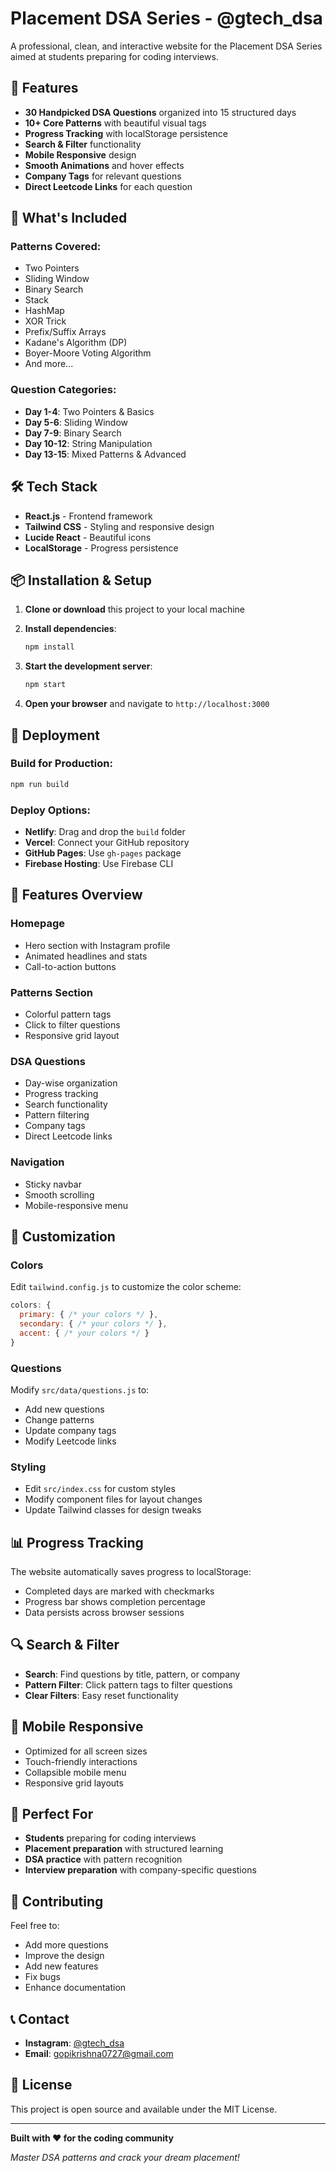 # Placement DSA Series - @gtech_dsa

A professional, clean, and interactive website for the Placement DSA Series aimed at students preparing for coding interviews.

## 🚀 Features

- **30 Handpicked DSA Questions** organized into 15 structured days
- **10+ Core Patterns** with beautiful visual tags
- **Progress Tracking** with localStorage persistence
- **Search & Filter** functionality
- **Mobile Responsive** design
- **Smooth Animations** and hover effects
- **Company Tags** for relevant questions
- **Direct Leetcode Links** for each question

## 🎯 What's Included

### Patterns Covered:
- Two Pointers
- Sliding Window
- Binary Search
- Stack
- HashMap
- XOR Trick
- Prefix/Suffix Arrays
- Kadane's Algorithm (DP)
- Boyer-Moore Voting Algorithm
- And more...

### Question Categories:
- **Day 1-4**: Two Pointers & Basics
- **Day 5-6**: Sliding Window
- **Day 7-9**: Binary Search
- **Day 10-12**: String Manipulation
- **Day 13-15**: Mixed Patterns & Advanced

## 🛠️ Tech Stack

- **React.js** - Frontend framework
- **Tailwind CSS** - Styling and responsive design
- **Lucide React** - Beautiful icons
- **LocalStorage** - Progress persistence

## 📦 Installation & Setup

1. **Clone or download** this project to your local machine

2. **Install dependencies**:
   ```bash
   npm install
   ```

3. **Start the development server**:
   ```bash
   npm start
   ```

4. **Open your browser** and navigate to `http://localhost:3000`

## 🚀 Deployment

### Build for Production:
```bash
npm run build
```

### Deploy Options:
- **Netlify**: Drag and drop the `build` folder
- **Vercel**: Connect your GitHub repository
- **GitHub Pages**: Use `gh-pages` package
- **Firebase Hosting**: Use Firebase CLI

## 📱 Features Overview

### Homepage
- Hero section with Instagram profile
- Animated headlines and stats
- Call-to-action buttons

### Patterns Section
- Colorful pattern tags
- Click to filter questions
- Responsive grid layout

### DSA Questions
- Day-wise organization
- Progress tracking
- Search functionality
- Pattern filtering
- Company tags
- Direct Leetcode links

### Navigation
- Sticky navbar
- Smooth scrolling
- Mobile-responsive menu

## 🎨 Customization

### Colors
Edit `tailwind.config.js` to customize the color scheme:
```javascript
colors: {
  primary: { /* your colors */ },
  secondary: { /* your colors */ },
  accent: { /* your colors */ }
}
```

### Questions
Modify `src/data/questions.js` to:
- Add new questions
- Change patterns
- Update company tags
- Modify Leetcode links

### Styling
- Edit `src/index.css` for custom styles
- Modify component files for layout changes
- Update Tailwind classes for design tweaks

## 📊 Progress Tracking

The website automatically saves progress to localStorage:
- Completed days are marked with checkmarks
- Progress bar shows completion percentage
- Data persists across browser sessions

## 🔍 Search & Filter

- **Search**: Find questions by title, pattern, or company
- **Pattern Filter**: Click pattern tags to filter questions
- **Clear Filters**: Easy reset functionality

## 📱 Mobile Responsive

- Optimized for all screen sizes
- Touch-friendly interactions
- Collapsible mobile menu
- Responsive grid layouts

## 🎯 Perfect For

- **Students** preparing for coding interviews
- **Placement preparation** with structured learning
- **DSA practice** with pattern recognition
- **Interview preparation** with company-specific questions

## 🤝 Contributing

Feel free to:
- Add more questions
- Improve the design
- Add new features
- Fix bugs
- Enhance documentation

## 📞 Contact

- **Instagram**: [@gtech_dsa](https://instagram.com/gtech_dsa)
- **Email**: gopikrishna0727@gmail.com

## 📄 License

This project is open source and available under the MIT License.

---

**Built with ❤️ for the coding community**

*Master DSA patterns and crack your dream placement!* 
